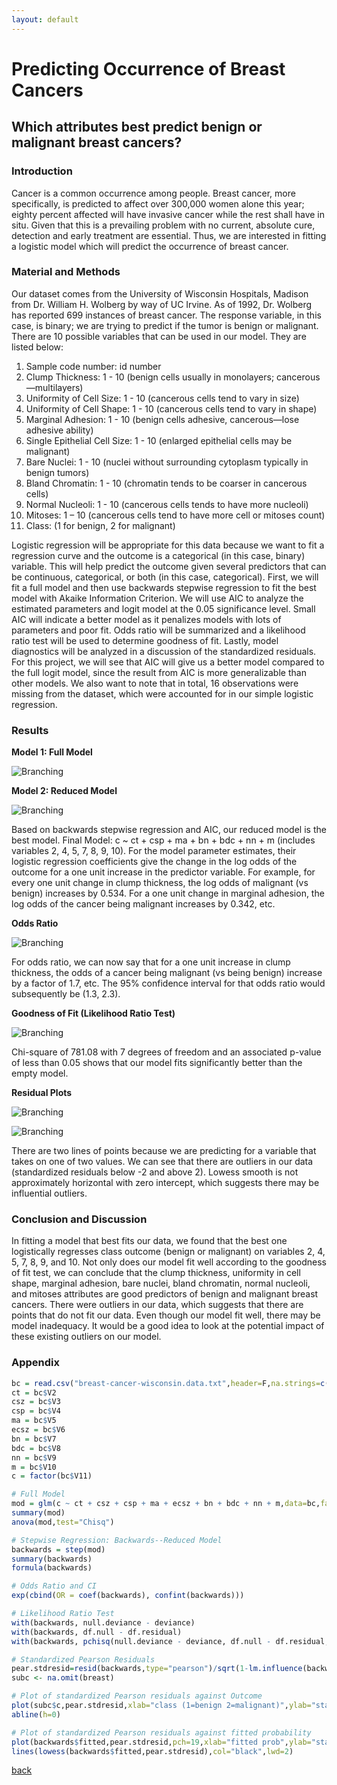 ```yaml
---
layout: default
---
```


# Predicting Occurrence of Breast Cancers

## Which attributes best predict benign or malignant breast cancers?

### Introduction

Cancer is a common occurrence among people. Breast cancer, more specifically, is
predicted to affect over 300,000 women alone this year; eighty percent affected will have
invasive cancer while the rest shall have in situ. Given that this is a prevailing problem with
no current, absolute cure, detection and early treatment are essential. Thus, we are
interested in fitting a logistic model which will predict the occurrence of breast cancer.

### Material and Methods

Our dataset comes from the University of Wisconsin Hospitals, Madison from Dr. William H.
Wolberg by way of UC Irvine. As of 1992, Dr. Wolberg has reported 699 instances of breast
cancer. The response variable, in this case, is binary; we are trying to predict if the tumor is
benign or malignant. There are 10 possible variables that can be used in our model. They
are listed below:

1. Sample code number: id number
2. Clump Thickness: 1 - 10 (benign cells usually in monolayers; cancerous—multilayers)
3. Uniformity of Cell Size: 1 - 10 (cancerous cells tend to vary in size)
4. Uniformity of Cell Shape: 1 - 10 (cancerous cells tend to vary in shape)
5. Marginal Adhesion: 1 - 10 (benign cells adhesive, cancerous—lose adhesive ability)
6. Single Epithelial Cell Size: 1 - 10 (enlarged epithelial cells may be malignant)
7. Bare Nuclei: 1 - 10 (nuclei without surrounding cytoplasm typically in benign tumors)
8. Bland Chromatin: 1 - 10 (chromatin tends to be coarser in cancerous cells)
9. Normal Nucleoli: 1 - 10 (cancerous cells tends to have more nucleoli)
10. Mitoses: 1 – 10 (cancerous cells tend to have more cell or mitoses count)
11. Class: (1 for benign, 2 for malignant)

Logistic regression will be appropriate for this data because we want to fit a regression
curve and the outcome is a categorical (in this case, binary) variable. This will help predict
the outcome given several predictors that can be continuous, categorical, or both (in this
case, categorical). First, we will fit a full model and then use backwards stepwise regression
to fit the best model with Akaike Information Criterion. We will use AIC to analyze the
estimated parameters and logit model at the 0.05 significance level. Small AIC will indicate
a better model as it penalizes models with lots of parameters and poor fit. Odds ratio will
be summarized and a likelihood ratio test will be used to determine goodness of fit. Lastly,
model diagnostics will be analyzed in a discussion of the standardized residuals.
For this project, we will see that AIC will give us a better model compared to the full logit
model, since the result from AIC is more generalizable than other models. We also want to
note that in total, 16 observations were missing from the dataset, which were accounted
for in our simple logistic regression.

### Results

**Model 1: Full Model**

![Branching](/assets/img/POBC_1.png)

**Model 2: Reduced Model**

![Branching](/assets/img/POBC_2.png)

Based on backwards stepwise regression and AIC, our reduced model is the best model.
Final Model: c ~ ct + csp + ma + bn + bdc + nn + m (includes variables 2, 4, 5, 7, 8, 9, 10).
For the model parameter estimates, their logistic regression coefficients give the change in
the log odds of the outcome for a one unit increase in the predictor variable. For example,
for every one unit change in clump thickness, the log odds of malignant (vs benign)
increases by 0.534. For a one unit change in marginal adhesion, the log odds of the cancer
being malignant increases by 0.342, etc.

**Odds Ratio**

![Branching](/assets/img/POBC_3.png)

For odds ratio, we can now say that for a one unit increase in clump thickness, the odds of a
cancer being malignant (vs being benign) increase by a factor of 1.7, etc. The 95%
confidence interval for that odds ratio would subsequently be (1.3, 2.3).

**Goodness of Fit (Likelihood Ratio Test)**

![Branching](/assets/img/POBC_4.png)

Chi-square of 781.08 with 7 degrees of freedom and an associated p-value of less than 0.05
shows that our model fits significantly better than the empty model.

**Residual Plots**

![Branching](/assets/img/POBC_5.png)

![Branching](/assets/img/POBC_6.png)

There are two lines of points because we are predicting for a variable that takes on one of
two values. We can see that there are outliers in our data (standardized residuals below -2
and above 2). Lowess smooth is not approximately horizontal with zero intercept, which
suggests there may be influential outliers.

### Conclusion and Discussion

In fitting a model that best fits our data, we found that the best one logistically regresses
class outcome (benign or malignant) on variables 2, 4, 5, 7, 8, 9, and 10. Not only does our
model fit well according to the goodness of fit test, we can conclude that the clump
thickness, uniformity in cell shape, marginal adhesion, bare nuclei, bland chromatin,
normal nucleoli, and mitoses attributes are good predictors of benign and malignant breast
cancers. There were outliers in our data, which suggests that there are points that do not fit
our data. Even though our model fit well, there may be model inadequacy. It would be a
good idea to look at the potential impact of these existing outliers on our model.

### Appendix

```r
bc = read.csv("breast-cancer-wisconsin.data.txt",header=F,na.strings=c("?"))
ct = bc$V2
csz = bc$V3
csp = bc$V4
ma = bc$V5
ecsz = bc$V6
bn = bc$V7
bdc = bc$V8
nn = bc$V9
m = bc$V10
c = factor(bc$V11)

# Full Model
mod = glm(c ~ ct + csz + csp + ma + ecsz + bn + bdc + nn + m,data=bc,family=binomial(link='logit'))
summary(mod)
anova(mod,test="Chisq")

# Stepwise Regression: Backwards--Reduced Model
backwards = step(mod)
summary(backwards)
formula(backwards)

# Odds Ratio and CI
exp(cbind(OR = coef(backwards), confint(backwards)))

# Likelihood Ratio Test
with(backwards, null.deviance - deviance)
with(backwards, df.null - df.residual)
with(backwards, pchisq(null.deviance - deviance, df.null - df.residual, lower.tail = FALSE))

# Standardized Pearson Residuals
pear.stdresid=resid(backwards,type="pearson")/sqrt(1-lm.influence(backwards)$hat)
subc <- na.omit(breast)

# Plot of standardized Pearson residuals against Outcome
plot(subc$c,pear.stdresid,xlab="class (1=benign 2=malignant)",ylab="standardized Pearson residuals")
abline(h=0)

# Plot of standardized Pearson residuals against fitted probability
plot(backwards$fitted,pear.stdresid,pch=19,xlab="fitted prob",ylab="standardized Pearson residuals")
lines(lowess(backwards$fitted,pear.stdresid),col="black",lwd=2)
```

[back](./)
